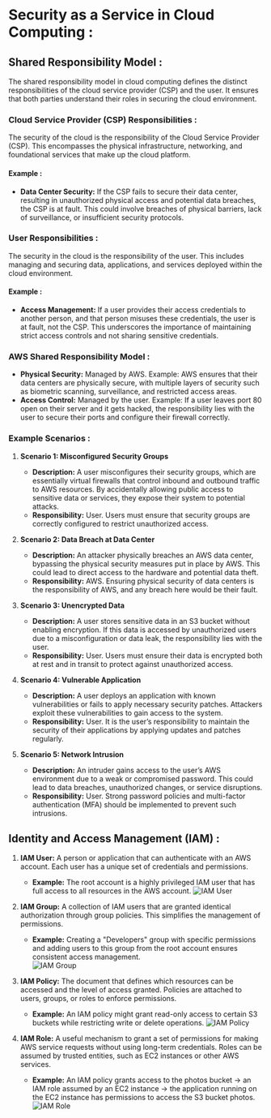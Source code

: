 # Security as a Service in Cloud Computing :

## Shared Responsibility Model :

The shared responsibility model in cloud computing defines the distinct responsibilities of the cloud service provider (CSP) and the user. It ensures that both parties understand their roles in securing the cloud environment.

### Cloud Service Provider (CSP) Responsibilities :
The security of the cloud is the responsibility of the Cloud Service Provider (CSP). This encompasses the physical infrastructure, networking, and foundational services that make up the cloud platform.

#### Example :
- **Data Center Security:** If the CSP fails to secure their data center, resulting in unauthorized physical access and potential data breaches, the CSP is at fault. This could involve breaches of physical barriers, lack of surveillance, or insufficient security protocols.

### User Responsibilities :
The security in the cloud is the responsibility of the user. This includes managing and securing data, applications, and services deployed within the cloud environment.

#### Example :
- **Access Management:** If a user provides their access credentials to another person, and that person misuses these credentials, the user is at fault, not the CSP. This underscores the importance of maintaining strict access controls and not sharing sensitive credentials.

### AWS Shared Responsibility Model :
- **Physical Security:** Managed by AWS. Example: AWS ensures that their data centers are physically secure, with multiple layers of security such as biometric scanning, surveillance, and restricted access areas.
- **Access Control:** Managed by the user. Example: If a user leaves port 80 open on their server and it gets hacked, the responsibility lies with the user to secure their ports and configure their firewall correctly.

### Example Scenarios :
1. **Scenario 1: Misconfigured Security Groups**
   - **Description:** A user misconfigures their security groups, which are essentially virtual firewalls that control inbound and outbound traffic to AWS resources. By accidentally allowing public access to sensitive data or services, they expose their system to potential attacks.
   - **Responsibility:** User. Users must ensure that security groups are correctly configured to restrict unauthorized access.

2. **Scenario 2: Data Breach at Data Center**
   - **Description:** An attacker physically breaches an AWS data center, bypassing the physical security measures put in place by AWS. This could lead to direct access to the hardware and potential data theft.
   - **Responsibility:** AWS. Ensuring physical security of data centers is the responsibility of AWS, and any breach here would be their fault.

3. **Scenario 3: Unencrypted Data**
   - **Description:** A user stores sensitive data in an S3 bucket without enabling encryption. If this data is accessed by unauthorized users due to a misconfiguration or data leak, the responsibility lies with the user.
   - **Responsibility:** User. Users must ensure their data is encrypted both at rest and in transit to protect against unauthorized access.

4. **Scenario 4: Vulnerable Application**
   - **Description:** A user deploys an application with known vulnerabilities or fails to apply necessary security patches. Attackers exploit these vulnerabilities to gain access to the system.
   - **Responsibility:** User. It is the user’s responsibility to maintain the security of their applications by applying updates and patches regularly.

5. **Scenario 5: Network Intrusion**
   - **Description:** An intruder gains access to the user’s AWS environment due to a weak or compromised password. This could lead to data breaches, unauthorized changes, or service disruptions.
   - **Responsibility:** User. Strong password policies and multi-factor authentication (MFA) should be implemented to prevent such intrusions.

## Identity and Access Management (IAM) :

1. **IAM User:** A person or application that can authenticate with an AWS account. Each user has a unique set of credentials and permissions.
    - **Example:** The root account is a highly privileged IAM user that has full access to all resources in the AWS account.
    ![IAM User](https://github.com/user-attachments/assets/df9df007-dafd-481c-9502-a0fe0bac6bc2)

2. **IAM Group:** A collection of IAM users that are granted identical authorization through group policies. This simplifies the management of permissions.
    - **Example:** Creating a "Developers" group with specific permissions and adding users to this group from the root account ensures consistent access management.
      <br>
    ![IAM Group](https://github.com/user-attachments/assets/59050122-b143-4a26-b7f9-e676743195f5)

3. **IAM Policy:** The document that defines which resources can be accessed and the level of access granted. Policies are attached to users, groups, or roles to enforce permissions.
    - **Example:** An IAM policy might grant read-only access to certain S3 buckets while restricting write or delete operations.
    ![IAM Policy](https://github.com/user-attachments/assets/90be6cc6-ffcd-4a62-bf24-c36a9eb7226b)

4. **IAM Role:** A useful mechanism to grant a set of permissions for making AWS service requests without using long-term credentials. Roles can be assumed by trusted entities, such as EC2 instances or other AWS services.
    - **Example:** An IAM policy grants access to the photos bucket -> an IAM role assumed by an EC2 instance -> the application running on the EC2 instance has permissions to access the S3 bucket photos.
    ![IAM Role](https://github.com/user-attachments/assets/36c07da4-b8b0-4fe8-a8ee-6aa87d691070)
